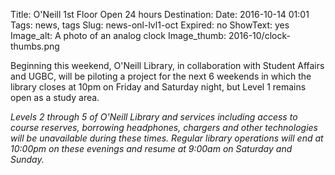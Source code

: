 Title: O'Neill 1st Floor Open 24 hours
Destination:
Date: 2016-10-14 01:01 
Tags: news, tags 
Slug: news-onl-lvl1-oct 
Expired: no
ShowText: yes
Image_alt: A photo of an analog clock
Image_thumb: 2016-10/clock-thumbs.png

Beginning this weekend, O'Neill Library, in collaboration with Student Affairs and UGBC, will be piloting a project for the next 6 weekends in which the library closes at 10pm on Friday and Saturday night, but Level 1 remains open as a study area.

<em>Levels 2 through 5 of O'Neill Library and services including access to course reserves, borrowing headphones, chargers and other technologies will be unavailable during these times. Regular library operations will end at 10:00pm on these evenings and resume at 9:00am on Saturday and Sunday.</em>